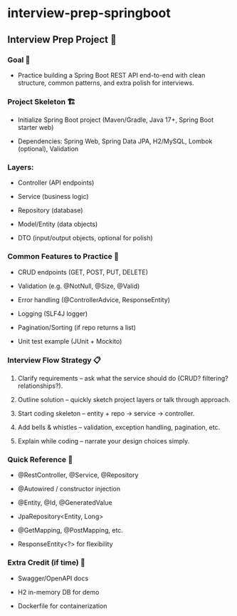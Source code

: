 # interview-prep-springboot

## Interview Prep Project 📘 
### Goal 🎯

- Practice building a Spring Boot REST API end-to-end with clean structure, common patterns, and extra polish for interviews.

### Project Skeleton 🏗️ 

- Initialize Spring Boot project (Maven/Gradle, Java 17+, Spring Boot starter web)

- Dependencies: Spring Web, Spring Data JPA, H2/MySQL, Lombok (optional), Validation

### Layers:

- Controller (API endpoints)

- Service (business logic)

- Repository (database)

- Model/Entity (data objects)

- DTO (input/output objects, optional for polish)

### Common Features to Practice 🔑

- CRUD endpoints (GET, POST, PUT, DELETE)

- Validation (e.g. @NotNull, @Size, @Valid)

- Error handling (@ControllerAdvice, ResponseEntity)

- Logging (SLF4J logger)

- Pagination/Sorting (if repo returns a list)

- Unit test example (JUnit + Mockito)

### Interview Flow Strategy 📋

1. Clarify requirements – ask what the service should do (CRUD? filtering? relationships?).

2. Outline solution – quickly sketch project layers or talk through approach.

3. Start coding skeleton – entity + repo → service → controller.

4. Add bells & whistles – validation, exception handling, pagination, etc.

5. Explain while coding – narrate your design choices simply.

### Quick Reference 📝

- @RestController, @Service, @Repository

- @Autowired / constructor injection

- @Entity, @Id, @GeneratedValue

- JpaRepository<Entity, Long>

- @GetMapping, @PostMapping, etc.

- ResponseEntity<?> for flexibility

### Extra Credit (if time) 🚀

- Swagger/OpenAPI docs

- H2 in-memory DB for demo

- Dockerfile for containerization

